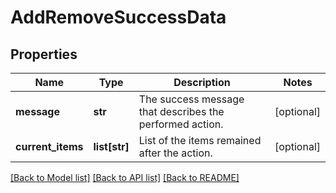 # AddRemoveSuccessData

## Properties
Name | Type | Description | Notes
------------ | ------------- | ------------- | -------------
**message** | **str** | The success message that describes the performed action. | [optional] 
**current_items** | **list[str]** | List of the items remained after the action. | [optional] 

[[Back to Model list]](../README.md#documentation-for-models) [[Back to API list]](../README.md#documentation-for-api-endpoints) [[Back to README]](../README.md)


